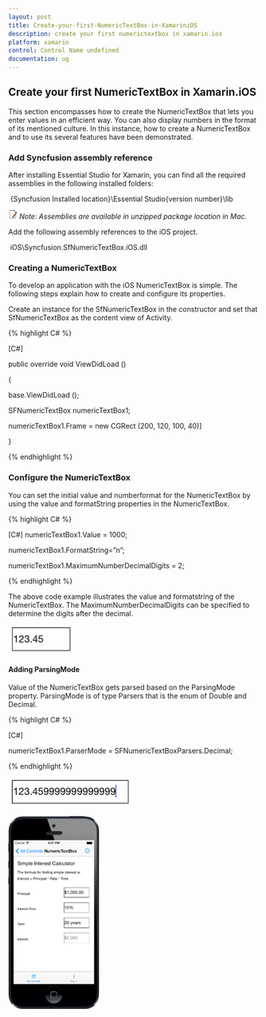 ```yaml
---
layout: post
title: Create-your-first-NumericTextBox-in-XamariniOS
description: create your first numerictextbox in xamarin.ios
platform: xamarin
control: Control Name undefined
documentation: ug
---
```


## Create your first NumericTextBox in Xamarin.iOS

This section encompasses how to create the NumericTextBox that lets you enter values in an efficient way. You can also display numbers in the format of its mentioned culture. In this instance, how to create a NumericTextBox and to use its several features have been demonstrated.

### Add Syncfusion assembly reference

After installing Essential Studio for Xamarin, you can find all the required assemblies in the following installed folders:

 {Syncfusion Installed location}\Essential Studio\{version number}\lib

![](Create-your-first-NumericTextBox-in-XamariniOS_images/Create-your-first-NumericTextBox-in-XamariniOS_img1.png)
_Note: Assemblies are available in unzipped package location in Mac._

Add the following assembly references to the iOS project.

 iOS\Syncfusion.SfNumericTextBox.iOS.dll

### Creating a NumericTextBox

To develop an application with the iOS NumericTextBox is simple. The following steps explain how to create and configure its properties.

Create an instance for the SfNumericTextBox in the constructor and set that SfNumericTextBox as the content view of Activity. 



{% highlight C# %}  

[C#]


 public override void ViewDidLoad ()

{

  base.ViewDidLoad   ();

  SFNumericTextBox numericTextBox1;

  numericTextBox1.Frame = new CGRect (200, 120, 100, 40)]

  }

{% endhighlight %} 

### Configure the NumericTextBox

You can set the initial value and numberformat for the NumericTextBox by using the value and formatString properties in the NumericTextBox. 

{% highlight C# %}  

[C#]
numericTextBox1.Value = 1000;

numericTextBox1.FormatString=”n”;

numericTextBox1.MaximumNumberDecimalDigits = 2;

{% endhighlight %} 

The above code example illustrates the value and formatstring of the NumericTextBox. The MaximumNumberDecimalDigits can be specified to determine the digits after the decimal.



![](Create-your-first-NumericTextBox-in-XamariniOS_images/Create-your-first-NumericTextBox-in-XamariniOS_img2.png)



#### Adding ParsingMode

Value of the NumericTextBox gets parsed based on the ParsingMode property. ParsingMode is of type Parsers that is the enum of
 Double and Decimal.

{% highlight C# %} 

[C#]


numericTextBox1.ParserMode = SFNumericTextBoxParsers.Decimal;

 {% endhighlight %} 

![](Create-your-first-NumericTextBox-in-XamariniOS_images/Create-your-first-NumericTextBox-in-XamariniOS_img3.png)



![](Create-your-first-NumericTextBox-in-XamariniOS_images/Create-your-first-NumericTextBox-in-XamariniOS_img4.png)





